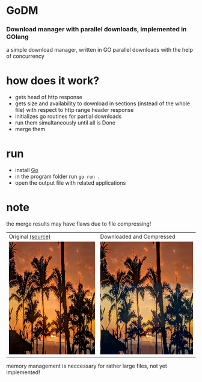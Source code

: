 # GoDM
### Download manager with parallel downloads, implemented in GOlang 

a simple download manager, written in GO
parallel downloads with the help of concurrency

# how does it work?
* gets head of http response
* gets size and availability to download in sections (instead of the whole file) with respect to http range header response
* initializes go routines for partial downloads
* run them simultaneously until all is Done
* merge them

# run
- install <a href=https://go.dev/doc/install>Go</a>
- in the program folder run `go run .`
- open the output file with related applications

# note
the merge results may have flaws due to file compressing!

<table>
  <tr>
    <td>Original <a href=https://www.industrialempathy.com/img/remote/ZiClJf-1920w.jpg>(source)</a></td>
     <td>Downloaded and Compressed</td>
  </tr>
  <tr>
    <td><img src="imgs/original.jpg" width=533 height=300></td>
    <td><img src="imgs/output.jpg" width=533 height=300></td>
  </tr>
 </table>

memory management is neccessary for rather large files, not yet implemented!
